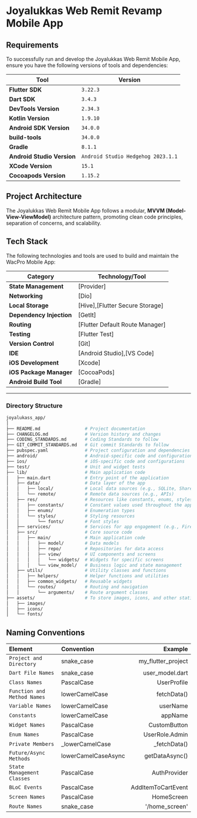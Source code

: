 # **Joyalukkas Web Remit Revamp Mobile App**

## Requirements

To successfully run and develop the Joyalukkas Web Remit Mobile App, ensure you have the following versions of tools and dependencies:

| **Tool**                   | **Version**                        |
|----------------------------|------------------------------------|
| **Flutter SDK**            | `3.22.3`                           |
| **Dart SDK**               | `3.4.3`                            |
| **DevTools Version**       | `2.34.3`                           |
| **Kotlin Version**         | `1.9.10`                           |
| **Android SDK Version**    | `34.0.0`                           |
| **build-tools**            | `34.0.0`                           |
| **Gradle**                 | `8.1.1`                            |
| **Android Studio Version** | `Android Studio Hedgehog 2023.1.1` |
| **XCode Version**          | `15.1`                             |
| **Cocoapods Version**      | `1.15.2`                           |

## Project Architecture

The Joyalukkas Web Remit Mobile App follows a modular, **MVVM (Model-View-ViewModel)** architecture pattern, promoting clean code principles, separation of concerns, and scalability.

## Tech Stack

The following technologies and tools are used to build and maintain the WacPro Mobile App:

| **Category**             | **Technology/Tool**             | 
|--------------------------|---------------------------------|
| **State Management**     | [Provider]                      | 
| **Networking**           | [Dio]                           | 
| **Local Storage**        | [Hive],[Flutter Secure Storage] |
| **Dependency Injection** | [GetIt]                         | 
| **Routing**              | [Flutter Default Route Manager] | 
| **Testing**              | [Flutter Test]                  |
| **Version Control**      | [Git]                           |
| **IDE**                  | [Android Studio],[VS Code]      | 
| **iOS Development**      | [Xcode]                         | 
| **iOS Package Manager**  | [CocoaPods]                     | 
| **Android Build Tool**   | [Gradle]                        | 

---

### **Directory Structure**

```bash
joyalukass_app/
│
├── README.md                 # Project documentation
├── CHANGELOG.md              # Version history and changes
├── CODING_STANDARDS.md       # Coding Standards to follow
├── GIT_COMMIT_STANDARDS.md   # Git commit Standards to follow
├── pubspec.yaml              # Project configuration and dependencies
├── android/                  # Android-specific code and configurations
├── ios/                      # iOS-specific code and configurations
├── test/                     # Unit and widget tests
├── lib/                      # Main application code
│   ├── main.dart             # Entry point of the application
│   ├── data/                 # Data layer of the app
│   │   ├── local/            # Local data sources (e.g., SQLite, SharedPreferences, Flutter Secure Storage, Sembast etc..)
│   │   └── remote/           # Remote data sources (e.g., APIs)
│   ├── res/                  # Resources like constants, enums, styles
│   │   ├── constants/        # Constant values used throughout the app
│   │   ├── enums/            # Enumeration types
│   │   └── styles/           # Styling resources
│   │       └── fonts/        # Font styles
│   ├── services/             # Services for app engagement (e.g., Firebase, Onesignal).
│   ├── src/                  # Core source code
│   │   ├── main/             # Main application code
│   │   │   ├── model/        # Data models
│   │   │   ├── repo/         # Repositories for data access
│   │   │   ├── view/         # UI components and screens
│   │   │   │   └── widgets/  # Widgets for specific screens
│   │   │   └── view_model/   # Business logic and state management
│   ├── utils/                # Utility classes and functions
│   │   ├── helpers/          # Helper functions and utilities
│   │   ├── common_widgets/   # Reusable widgets
│   │   └── routes/           # Routing and navigation
│   │       └── arguments/    # Route argument classes
├── assets/                   # To store images, icons, and other static resources.
│   ├── images/
│   ├── icons/
│   └── fonts/
```

## Naming Conventions

| **Element**                 | **Convention**      |          **Example** |
|:----------------------------|:--------------------|---------------------:|
| `Project and Directory`     | snake_case          |   my_flutter_project |
| `Dart File Names`           | snake_case          |      user_model.dart |
| `Class Names`               | PascalCase          |          UserProfile |
| `Function and Method Names` | lowerCamelCase      |          fetchData() |
| `Variable Names`            | lowerCamelCase      |             userName |
| `Constants`                 | lowerCamelCase      |              appName |
| `Widget Names`              | PascalCase          |         CustomButton |
| `Enum Names`                | PascalCase          |       UserRole.Admin |
| `Private Members`           | _lowerCamelCase     |         _fetchData() |
| `Future/Async Methods`      | lowerCamelCaseAsync |       getDataAsync() |
| `State Management Classes`  | PascalCase          |         AuthProvider |
| `BLoC Events`               | PascalCase          |   AddItemToCartEvent |
| `Screen Names`              | PascalCase          |           HomeScreen |
| `Route Names`               | snake_case          |       '/home_screen' |